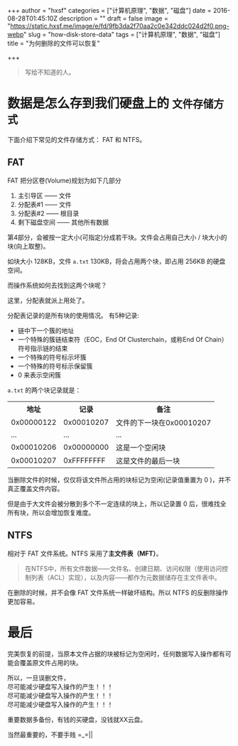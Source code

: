 +++
author = "hxsf"
categories = ["计算机原理", "数据", "磁盘"]
date = 2016-08-28T01:45:10Z
description = ""
draft = false
image = "https://static.hxsf.me/image/e/fd/9fb3da2f70aa2c0e342ddc024d2f0.png-webp"
slug = "how-disk-store-data"
tags = ["计算机原理", "数据", "磁盘"]
title = "为何删除的文件可以恢复"

+++


> 写给不知道的人。

# 数据是怎么存到我们硬盘上的 <small>文件存储方式</small>

下面介绍下常见的文件存储方式： FAT 和 NTFS。
## FAT
FAT 把分区卷(Volume)规划为如下几部分
1. 主引导区 —— 文件
2. 分配表#1 —— 文件
3. 分配表#2 —— 根目录
4. 剩下磁盘空间 —— 其他所有数据

第4部分，会被按一定大小(可指定)分成若干块。文件会占用自己大小 / 块大小的 块(向上取整)。

如块大小 128KB，文件 `a.txt` 130KB，将会占用两个块，即占用 256KB 的硬盘空间。

而操作系统如何去找到这两个块呢？

这里，分配表就派上用处了。

分配表记录的是所有块的使用情况。
有5种记录:

- 链中下一个簇的地址
- 一个特殊的簇链结束符（EOC，End Of Clusterchain，或称End Of Chain）符号指示链的结束
- 一个特殊的符号标示坏簇
- 一个特殊的符号标示保留簇
- 0 来表示空闲簇

`a.txt` 的两个块记录就是：

<table>
<tr>
<th>地址</th>
<th>记录</th>
<th>备注</th>
</tr>
<tr>
<td>0x00000122</td>
<td>0x00010207</td>
<td>文件的下一块在0x00010207</td>
</tr>
<tr>
<td>...</td>
<td>...</td>
<td>...</td>
</tr>
<tr>
<td>0x00010206</td>
<td>0x00000000</td>
<td>这是一个空闲块</td>
</tr>
<tr>
<td>0x00010207</td>
<td>0xFFFFFFFF</td>
<td>这是文件的最后一块</td>
</tr>
</table>

当删除文件的时候，仅仅将该文件所占用的块标记为空闲(记录值重置为 0 )，并不真正覆盖文件内容。

但是由于大文件会被分散到多个不一定连续的块上，所以记录置 0 后，很难找全所有块，所以会增加恢复难度。

## NTFS

相对于 FAT 文件系统。NTFS 采用了**主文件表（MFT）**。
> 在NTFS中，所有文件数据——文件名、创建日期、访问权限（使用访问控制列表（ACL）实现），以及内容——都作为元数据储存在主文件表中。

在删除的时候，并不会像 FAT 文件系统一样破坏结构。所以 NTFS 的反删除操作更加容易。

# 最后

完美恢复的前提，当原本文件占据的块被标记为空闲时，任何数据写入操作都有可能会覆盖原文件占用的块。

所以，一旦误删文件，  
尽可能减少硬盘写入操作的产生！！！  
尽可能减少硬盘写入操作的产生！！！  
尽可能减少硬盘写入操作的产生！！！  

重要数据多备份，有钱的买硬盘，没钱就XX云盘。

当然最重要的，不要手贱 =_=||

